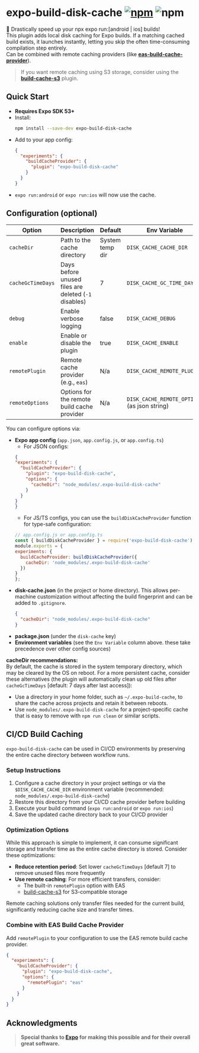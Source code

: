 # expo-build-disk-cache [![npm][npm-image]][npm-url] ![npm][npm-dl-stats]

🚀 Drastically speed up your npx expo run:[android | ios] builds!\
This plugin adds local disk caching for Expo builds.
If a matching cached build exists, it launches instantly, letting you skip the often time-consuming compilation step entirely.\
Can be combined with remote caching providers (like [**eas-build-cache-provider**](https://docs.expo.dev/guides/cache-builds-remotely/#using-eas-as-a-build-provider)).

> If you want remote caching using S3 storage, consider using the [**build-cache-s3**](https://github.com/WookieFPV/build-cache-s3) plugin.

## Quick Start

- **Requires Expo SDK 53+**
- Install:
  ```bash
  npm install --save-dev expo-build-disk-cache
  ```
- Add to your app config:
  ```json
  {
    "experiments": {
      "buildCacheProvider": {
        "plugin": "expo-build-disk-cache"
      }
    }
  }
  ```
- `expo run:android` or `expo run:ios` will now use the cache.

## Configuration (optional)

| Option            | Description                                          | Default         | Env Variable                                 |
|-------------------|------------------------------------------------------|-----------------|----------------------------------------------|
| `cacheDir`        | Path to the cache directory                          | System temp dir | `DISK_CACHE_CACHE_DIR`                       |
| `cacheGcTimeDays` | Days before unused files are deleted (`-1` disables) | 7               | `DISK_CACHE_GC_TIME_DAYS`                    |
| `debug`           | Enable verbose logging                               | false           | `DISK_CACHE_DEBUG`                           |
| `enable`          | Enable or disable the plugin                         | true            | `DISK_CACHE_ENABLE`                          |
| `remotePlugin`    | Remote cache provider (e.g., `eas`)                  | N/a             | `DISK_CACHE_REMOTE_PLUGIN`                   |
| `remoteOptions`   | Options for the remote build cache provider          | N/a             | `DISK_CACHE_REMOTE_OPTIONS` (as json string) |

You can configure options via:

- **Expo app config** (`app.json`, `app.config.js`, or `app.config.ts`)
  - For JSON configs:
  ```json
  {
  "experiments": {
    "buildCacheProvider": {
      "plugin": "expo-build-disk-cache",
      "options": {
        "cacheDir": "node_modules/.expo-build-disk-cache"
      }
    }
  }
  }
  ```
  - For JS/TS configs, you can use the `buildDiskCacheProvider` function for type-safe configuration:
  ```js
  // app.config.js or app.config.ts
  const { buildDiskCacheProvider } = require('expo-build-disk-cache');
  module.exports = {
  experiments: {
    buildCacheProvider: buildDiskCacheProvider({
      cacheDir: 'node_modules/.expo-build-disk-cache'
    })
  }
  };
  ```
- **disk-cache.json** (in the project or home directory). This allows per-machine customization without affecting the build fingerprint and can be added to `.gitignore`.
  ```json
  {
    "cacheDir": "node_modules/.expo-build-disk-cache"
  }
  ```
- **package.json** (under the `disk-cache` key)
- **Environment variables** (see the `Env Variable` column above. these take precedence over other config sources)

**cacheDir recommendations:**\
By default, the cache is stored in the system temporary directory, which may be cleared by the OS on reboot. For a more persistent cache, consider these alternatives (the plugin will automatically clean up old files after `cacheGcTimeDays` [default: 7 days after last access]):

- Use a directory in your home folder, such as `~/.expo-build-cache`, to share the cache across projects and retain it between reboots.
- Use `node_modules/.expo-build-disk-cache` for a project-specific cache that is easy to remove with `npm run clean` or similar scripts.

## CI/CD Build Caching

`expo-build-disk-cache` can be used in CI/CD environments by preserving the entire cache directory between workflow runs.

### Setup Instructions

1. Configure a cache directory in your project settings or via the `$DISK_CACHE_CACHE_DIR` environment variable (recommended: `node_modules/.expo-build-disk-cache`)
2. Restore this directory from your CI/CD cache provider before building
3. Execute your build command (`expo run:android` or `expo run:ios`)
4. Save the updated cache directory back to your CI/CD provider

### Optimization Options

While this approach is simple to implement, it can consume significant storage and transfer time as the entire cache directory is stored. Consider these optimizations:

- **Reduce retention period**: Set lower `cacheGcTimeDays` [default 7] to remove unused files more frequently
- **Use remote caching**: For more efficient transfers, consider:
  - The built-in `remotePlugin` option with EAS
  - [build-cache-s3](https://github.com/WookieFPV/build-cache-s3) for S3-compatible storage

Remote caching solutions only transfer files needed for the current build, significantly reducing cache size and transfer times.

### Combine with EAS Build Cache Provider

Add `remotePlugin` to your configuration to use the EAS remote build cache provider.

```json
{
  "experiments": {
    "buildCacheProvider": {
      "plugin": "expo-build-disk-cache",
      "options": {
        "remotePlugin": "eas"
      }
    }
  }
}
```

## Acknowledgments

> **Special thanks to [Expo](https://expo.dev/) for making this possible and for their overall great software.**

[npm-image]: https://img.shields.io/npm/v/expo-build-disk-cache
[npm-url]: https://www.npmjs.com/package/expo-build-disk-cache
[npm-dl-stats]: https://img.shields.io/npm/dm/expo-build-disk-cache
